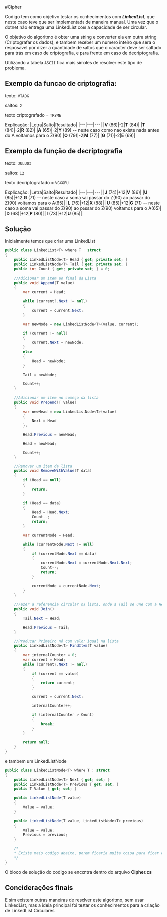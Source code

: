 ﻿#Cipher

Codigo tem como objetivo testar os conhecimentos com ***LinkedList***, que neste caso teve que ser implementada de maneira manual.
Uma vez que o dotnet não entrega uma LinkedList com a capacidade de ser circular.

O objetivo do algoritmo é obter uma string e converter ela em outra string (Criptografar os dados), e tambem receber um numero inteiro que sera o resposavel por dizer a quantidade de saltos que o caracter deve ser saltado para trás em caso de criptografia, e para frente em caso de decriptografia.

Utilizando a tabela `ASCII` fica mais simples de resolver este tipo de problema.

## Exemplo da funcao de criptografia:
texto: `VTAOG`

saltos: `2`

texto criptografado = `TRYME`

Explicação:
|Letra|Salto|Resultado|
|---|---|---|
|**V** (86)|-2|**T** (84)|
|**T** (84)|-2|**R** (82)|
|**A** (65)|-2|**Y** (89) -- neste caso como nao existe nada antes do A voltamos para o Z(90)
|**O** (79)|-2|**M** (77)|
|**G** (71)|-2|**E** (69)|

## Exemplo da função de decriptografia

texto: `JULUDI`

saltos: `12`

texto decriptografado = `VGXGPU`

Explicação:
|Letra|Salto|Resultado|
|---|---|---|
|**J** (74)|+12|**V** (86)|
|**U** (85)|+12|**G** (71) -- neste caso a soma vai passar do Z(90) ao passar do Z(90) voltamos para o A(65)|
|**L** (76)|+12|**X** (88)| 
|**U** (85)|+12|**G** (71) -- neste caso a soma vai passar do Z(90) ao passar do Z(90) voltamos para o A(65)|
|**D** (68)|+12|**P** (80)|
|**I** (73)|+12|**U** (85)|

## Solução 

Inicialmente temos que criar uma LinkedList

```csharp
public class LinkedList<T> where T : struct
{
    public LinkedListNode<T> Head { get; private set; }
    public LinkedListNode<T> Tail { get; private set; }
    public int Count { get; private set; } = 0;
   
    //Adicionar um item ao final da Lista
    public void Append(T value)
    {
        var current = Head;

        while (current?.Next != null)
        {
            current = current.Next;
        }

        var newNode = new LinkedListNode<T>(value, current);

        if (current != null)
        {
            current.Next = newNode;
        }
        else
        {
            Head = newNode;
        }

        Tail = newNode;

        Count++;
    }
    
    //Adicionar um item no começo da lista
    public void Prepend(T value)
    {
        var newHead = new LinkedListNode<T>(value)
        {
            Next = Head
        };

        Head.Previous = newHead;

        Head = newHead;

        Count++;
    }
    
    //Remover um item da lista
    public void RemoveWithValue(T data)
    {
        if (Head == null)
        {
            return;
        }

        if (Head == data)
        {
            Head = Head.Next;
            Count--;
            return;
        }

        var currentNode = Head;

        while (currentNode.Next != null)
        {
            if (currentNode.Next == data)
            {
                currentNode.Next = currentNode.Next.Next;
                Count--;
                return;
            }

            currentNode = currentNode.Next;
        }
    }
    
    //Fazer a referencia circular na lista, onde a Tail se une com a Head (sim ficou estranha esta parte), mas fazer o que
    public void Join()
    {
        Tail.Next = Head;

        Head.Previous = Tail;
    }

    //Producar Primeiro nó com valor igual na lista
    public LinkedListNode<T> FindItem(T value)
    {
        var internalCounter = 0;
        var current = Head;
        while (current?.Next != null)
        {
            if (current == value)
            {
                return current;
            }

            current = current.Next;

            internalCounter++;

            if (internalCounter > Count)
            {
                break;
            }
        }

        return null;
    }
}
```

e tambem um LinkedListNode

```csharp
public class LinkedListNode<T> where T : struct
{
    public LinkedListNode<T> Next { get; set; }
    public LinkedListNode<T> Previous { get; set; }
    public T Value { get; set; }

    public LinkedListNode(T value)
    {
        Value = value;
    }

    public LinkedListNode(T value, LinkedListNode<T> previous)
    {
        Value = value;
        Previous = previous;
    }

    /*
    * Existe mais codigo abaixo, porem ficaria muita coisa para ficar dentro do read-me 😎
    */
}
```

O bloco de solução do codigo se encontra dentro do arquivo **Cipher.cs**

## Conciderações finais
E sim existem outras maneiras de resolver este algoritmo, sem usar LinkedList, mas a ideia principal foi testar os conhecimentos
para a criação de LinkedList Circulares